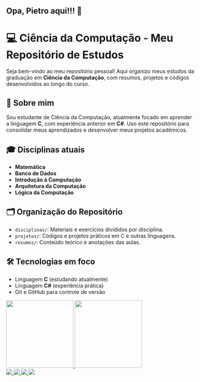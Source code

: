 ## Opa, Pietro aqui!!! 👋
# 💻 Ciência da Computação - Meu Repositório de Estudos

Seja bem-vindo ao meu repositório pessoal! Aqui organizo meus estudos da graduação em **Ciência da Computação**, com resumos, projetos e códigos desenvolvidos ao longo do curso.

## 🧠 Sobre mim

Sou estudante de Ciência da Computação, atualmente focado em aprender a linguagem **C**, com experiência anterior em **C#**. Uso este repositório para consolidar meus aprendizados e desenvolver meus projetos acadêmicos.

## 🎓 Disciplinas atuais

- **Matemática**
- **Banco de Dados**
- **Introdução à Computação**
- **Arquitetura da Computação**
- **Lógica da Computação**

## 🗂️ Organização do Repositório

- `disciplinas/`: Materiais e exercícios divididos por disciplina.
- `projetos/`: Códigos e projetos práticos em C e outras linguagens.
- `resumos/`: Conteúdo teórico e anotações das aulas.

## 🛠️ Tecnologias em foco

- Linguagem **C** (estudando atualmente)
- Linguagem **C#** (experiência prática)
- Git e GitHub para controle de versão
<div>
  <a href="https://github.com/PietroMorii27">
    <img height="180em" src="https://github-readme-stats.vercel.app/api?username=PietroMorii27&show_icons=true&theme=dracula&include_all_commits=true&count_private=true"/>
    <img height="180em" src="https://github-readme-stats.vercel.app/api/top-langs/?username=PietroMorii27&layout=compact&langs_count=16&theme=dracula"/>
  </a>
</div>
<div>
  <a href="https://www.linkedin.com/in/pietromorii/" target="_blank">
    <img src="https://img.shields.io/badge/-LinkedIn-0A66C2?style=for-the-badge&logo=linkedin&logoColor=white" />
  </a>
  <a href="mailto:pietromorii@email.com" target="_blank">
    <img src="https://img.shields.io/badge/-Email-D14836?style=for-the-badge&logo=gmail&logoColor=white" />
  </a>
  <a href="https://github.com/PietroMorii27" target="_blank">
    <img src="https://img.shields.io/badge/-GitHub-000?style=for-the-badge&logo=github&logoColor=white" />
  </a>
  <a href="https://instagram.com/Pietromorii_" target="_blank">
    <img src="https://img.shields.io/badge/-Instagram-E4405F?style=for-the-badge&logo=instagram&logoColor=white" />
  </a>
</div>


